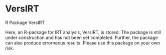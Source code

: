 # VersIRT
R Package VersIRT

Here, an R-package for IRT analysis, VersIRT, is stored. The package is still under construction and has not been yet completed. Further, the package can also produce errorneous results. Please use this package on your own risk.
